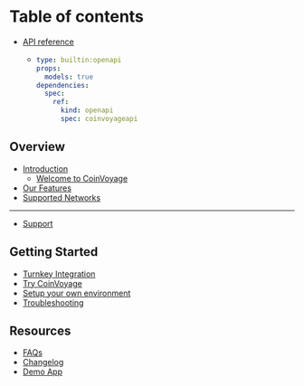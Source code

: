 # Table of contents

* [API reference](README.md)
  * ```yaml
    type: builtin:openapi
    props:
      models: true
    dependencies:
      spec:
        ref:
          kind: openapi
          spec: coinvoyageapi
    ```

## Overview

* [Introduction](overview/introduction/README.md)
  * [Welcome to CoinVoyage](overview/introduction/welcome-to-coinvoyage.md)
* [Our Features](overview/our-features.md)
* [Supported Networks](overview/supported-networks.md)

***

* [Support](support.md)

## Getting Started

* [Turnkey Integration](getting-started/turnkey-integration.md)
* [Try CoinVoyage](getting-started/try-coinvoyage.md)
* [Setup your own environment](getting-started/setup-your-own-environment.md)
* [Troubleshooting](getting-started/troubleshooting.md)

## Resources

* [FAQs](resources/faqs.md)
* [Changelog](resources/changelog.md)
* [Demo App](resources/demo-app.md)
